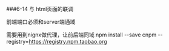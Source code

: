 ###6-14 与 html页面的联调

前端端口必须和server端通域

需要用到nignx做代理，让前后端同域
npm install --save cnpm --registry=https://registry.npm.taobao.org


